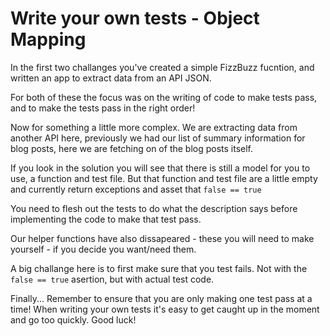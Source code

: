 # Write your own tests - Object Mapping
  
In the first two challanges you've created a simple FizzBuzz fucntion, and written an app to extract data from an API JSON.

For both of these the focus was on the writing of code to make tests pass, and to make the tests pass in the right order!

Now for something a little more complex. We are extracting data from another API here, previously we had our list of summary information for blog posts, here we are fetching on of the blog posts itself.

If you look in the solution you will see that there is still a model for you to use, a function and test file. But that function and test file are a little empty and currently return exceptions and asset that `false == true`

You need to flesh out the tests to do what the description says before implementing the code to make that test pass.

Our helper functions have also dissapeared - these you will need to make yourself - if you decide you want/need them.

A big challange here is to first make sure that you test fails. Not with the `false == true` asertion, but with actual test code.

Finally... Remember to ensure that you are only making one test pass at a time! When writing your own tests it's easy to get caught up in the moment and go too quickly. Good luck!
